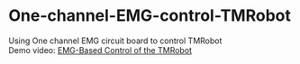 # One-channel-EMG-control-TMRobot
Using One channel EMG circuit board to control TMRobot  
Demo video: [EMG-Based Control of the TMRobot](https://www.youtube.com/shorts/HMSchSxWpo8)
